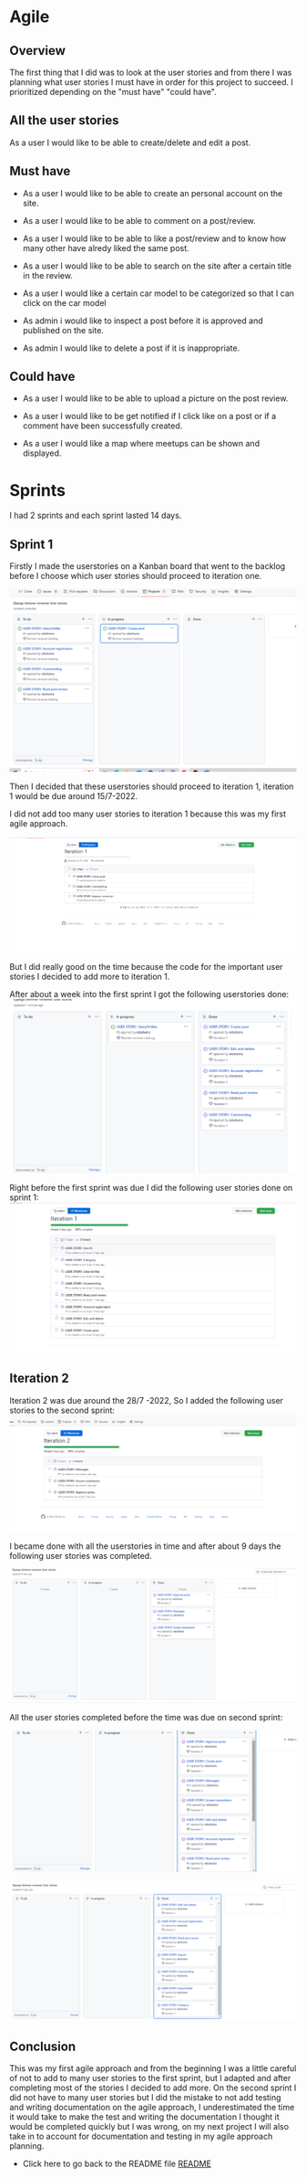 # Agile

## Overview
The first thing that I did was to look at the user stories and from there I was planning what user stories I must have in order for this project to succeed. I prioritized depending on the "must have" "could have".

## All the user stories
As a user I would like to be able to create/delete and edit a post.

## Must have
* As a user I would like to be able to create an personal account on the site.

* As a user I would like to be able to comment on a post/review.

* As a user I would like to be able to like a post/review and to know how many other have alredy liked the same post.

* As a user I would like to be able to search on the site after a certain title in the review.

* As a user I would like a certain car model to be categorized so that I can click on the car model

* As admin i would like to inspect a post before it is approved and published on the site.

* As admin I would like to delete a post if it is inappropriate.

## Could have

* As a user I would like to be able to upload a picture on the post review.

* As a user I would like to be get notified if I click like on a post or if a comment have been successfully created.

* As a user I would like a map where meetups can be shown and displayed.

# Sprints
I had 2 sprints and each sprint lasted 14 days.

## Sprint 1
Firstly I made the userstories on a Kanban board that went to the backlog before I choose which user stories should proceed to iteration one.

![Agile](docs/agile/agile-1.png)

Then I decided that these userstories should proceed to iteration 1, iteration 1 would be due around 15/7-2022.

I did not add too many user stories to iteration 1 because this was my first agile approach.

![Agile](docs/agile/agile-3.png)

But I did really good on the time because the code for the important user stories I decided to add more to iteration 1.

After about a week into the first sprint I got the following userstories done:
![Agile](docs/agile/agile-4.png)

Right before the first sprint was due I did the following user stories done on sprint 1:
![Agile](docs/agile/agile-5.png)

## Iteration 2
Iteration 2 was due around the 28/7 -2022, So I added the following user stories to the second sprint:
![Agile](docs/agile/agile-6.png)

I became done with all the userstories in time and after about 9 days the following user stories was completed.

![Agile](docs/agile/agile-7.png)

All the user stories completed before the time was due on second sprint:

![Agile](docs/agile/agile-8.png)

![Agile](docs/agile/agile-9.png)


## Conclusion
This was my first agile approach and from the beginning I was a little careful of not to add to many user stories to the first sprint, but I adapted and after completing most of the stories I decided to add more. On the second sprint I did not have to many user stories but I did the mistake to not add testing and writing documentation on the agile approach, I underestimated the time it would take to make the test and writing the documentation I thought it would be completed quickly but I was wrong, on my next project I will also take in to account for documentation and testing in my agile approach planning.

* Click here to go back to the README file [README](https://github.com/rebahama/bimmer-reviewer/blob/main/README.md)